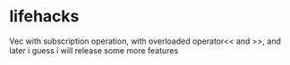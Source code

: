 # lifehacks
Vec with subscription operation, with overloaded operator&lt;&lt; and >>, and later i guess i will release some more features
